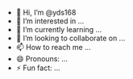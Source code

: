 - 👋 Hi, I’m @yds168
- 👀 I’m interested in ...
- 🌱 I’m currently learning ...
- 💞️ I’m looking to collaborate on ...
- 📫 How to reach me ...
- 😄 Pronouns: ...
- ⚡ Fun fact: ...

<!---
yds168/yds168 is a ✨ special ✨ repository because its `README.md` (this file) appears on your GitHub profile.
您可以单击预览链接以查看您的更改。
--->

